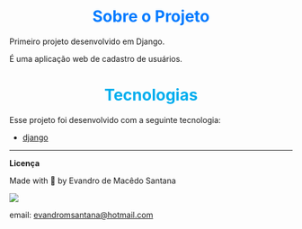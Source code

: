  
 <h1 style="color:#007BFF" align="center">
  <strong>Sobre o Projeto</strong>
 </h1>
 

 Primeiro projeto desenvolvido em Django. <p>
 É uma aplicação web  de cadastro de usuários. 


<h1 style="color:#00AEEE" align="center">
  <strong>Tecnologias</strong>
</h1>

Esse projeto foi desenvolvido com a seguinte tecnologia:

- [django](https://www.djangoproject.com/)



<hr />
  <strong>Licença</strong>
</h1>

<p>Made with 💜 by Evandro de Macêdo Santana</p>

<a  href="https://www.linkedin.com/in/evandro-m-santana" target="_blank"><img  src="https://img.shields.io/badge/-LinkedIn-%230077B5?style=for-the-badge&logo=linkedin&logoColor=white" target="_blank"></a>

email:
evandromsantana@hotmail.com


